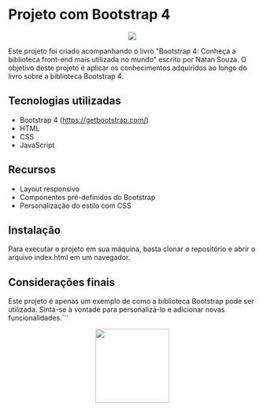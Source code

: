 # Projeto com Bootstrap 4

<p align="center">
<img src="http://img.shields.io/static/v1?label=STATUS&message=CONCLUIDO&color=GREEN&style=for-the-badge"/>
</p>

Este projeto foi criado acompanhando o livro "Bootstrap 4: Conheça a biblioteca front-end mais utilizada no mundo" escrito por Natan Souza. O objetivo deste projeto é aplicar os conhecimentos adquiridos ao longo do livro sobre a biblioteca Bootstrap 4.

## Tecnologias utilizadas
- Bootstrap 4 (https://getbootstrap.com/)
- HTML
- CSS
- JavaScript

## Recursos
- Layout responsivo
- Componentes pré-definidos do Bootstrap
- Personalização do estilo com CSS

## Instalação
Para executar o projeto em sua máquina, basta clonar o repositório e abrir o arquivo index.html em um navegador.

## Considerações finais
Este projeto é apenas um exemplo de como a biblioteca Bootstrap pode ser utilizada. Sinta-se à vontade para personalizá-lo e adicionar novas funcionalidades.```

<p align="center">
<img src="https://m.media-amazon.com/images/I/31DFOV+KGnL.jpg" width="150px">
</p>